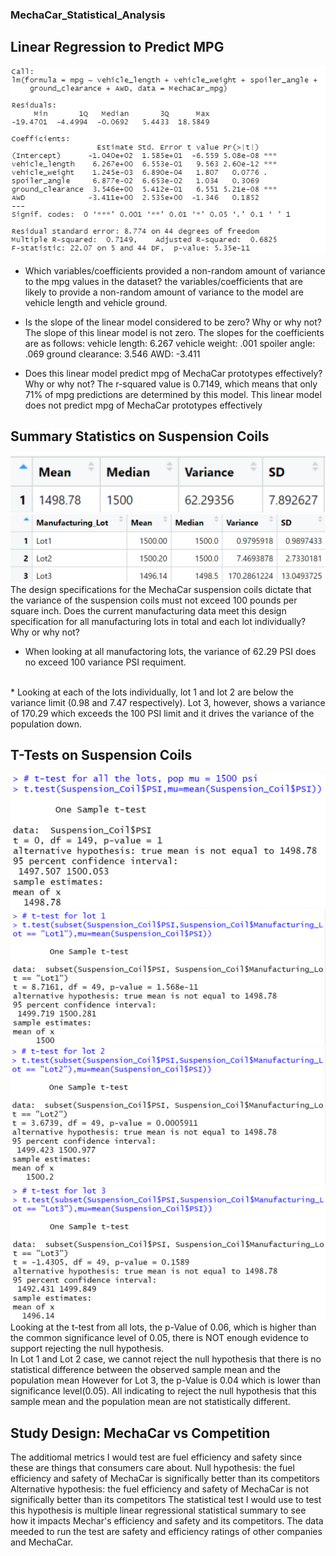 ### MechaCar_Statistical_Analysis
## Linear Regression to Predict MPG
![1](/Images/image1.png)
<br/>
* Which variables/coefficients provided a non-random amount of variance to the mpg values in the dataset?
the variables/coefficients that are likely to provide a non-random amount of variance to the model are vehicle length and vehicle ground.
* Is the slope of the linear model considered to be zero? Why or why not?
The slope of this linear model is not zero. The slopes for the coefficients are as follows:
vehicle length: 6.267
vehicle weight: .001
spoiler angle: .069
ground clearance: 3.546
AWD: -3.411

* Does this linear model predict mpg of MechaCar prototypes effectively? Why or why not?
The r-squared value is 0.7149, which means that only 71% of mpg predictions are determined by this model. This linear model does not predict mpg of MechaCar prototypes effectively

## Summary Statistics on Suspension Coils
![2](/Images/image2.png)
<br/>
![3](/Images/image2.1.png)
<br/>
The design specifications for the MechaCar suspension coils dictate that the variance of the suspension coils must not exceed 100 pounds per square inch. Does the current manufacturing data meet this design specification for all manufacturing lots in total and each lot individually? Why or why not? <br/>
* When looking at all manufactoring lots, the variance of 62.29 PSI does no exceed 100 variance PSI requiment. 
<br/>
* Looking at each of the lots individually, lot 1 and lot 2 are below the variance limit (0.98 and 7.47 respectively). Lot 3, however, shows a variance of 170.29 which exceeds the 100 PSI limit and it drives the variance of the population down. 

## T-Tests on Suspension Coils 
![4](/Images/alllots.png)
<br/>
![5](/Images/lot1.png)
<br/>
![6](/Images/lot2.png)
<br/>
![7](/Images/lot3.png)
<br/>
 Looking at the t-test from all lots, the p-Value of 0.06, which is higher than the common significance level of 0.05, there is NOT enough evidence to support rejecting the null hypothesis. <br/>
In Lot 1 and Lot 2 case, we cannot reject the null hypothesis that there is no statistical difference between the observed sample mean and the population mean
 However for Lot 3, the p-Value is 0.04 which is lower than significance level(0.05). All indicating to reject the null hypothesis that this sample mean and the population mean are not statistically different.
 
 ## Study Design: MechaCar vs Competition
 The additiomal metrics I would test are fuel efficiency and safety since these are things that consumers care about. 
 Null hypothesis: the fuel efficiency and safety of MechaCar is significally better than its competitors
 Alternative hypothesis: the fuel efficiency and safety of MechaCar is not significally better than its competitors
 The statistical test I would use to test this hypothesis is multiple linear regressional statistical summary to see how it impacts Mechar's efficiency and safety and its competitors.
The data meeded to run the test are safety and efficiency ratings of other companies and MechaCar. 
